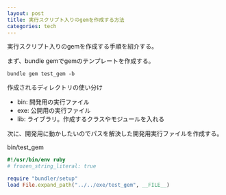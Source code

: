 ```yaml
---
layout: post
title: 実行スクリプト入りのgemを作成する方法
categories: tech
---
```


実行スクリプト入りのgemを作成する手順を紹介する。

まず、bundle gemでgemのテンプレートを作成する。

```
bundle gem test_gem -b
```

作成されるディレクトリの使い分け
* bin: 開発用の実行ファイル
* exe: 公開用の実行ファイル
* lib: ライブラリ。作成するクラスやモジュールを入れる


次に、開発用に動かしたいのでパスを解決した開発用実行ファイルを作成する。

bin/test_gem

```ruby
#!/usr/bin/env ruby
# frozen_string_literal: true

require "bundler/setup"
load File.expand_path("../../exe/test_gem", __FILE__)
```
